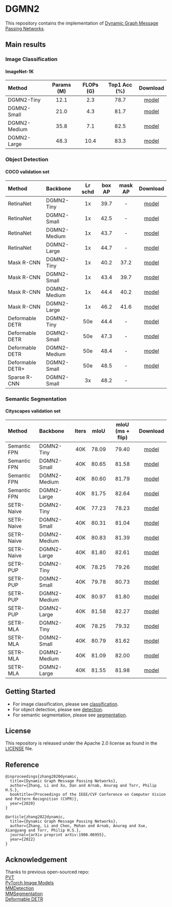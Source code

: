 # DGMN2

This repository contains the implementation of [Dynamic Graph Message Passing Networks](https://arxiv.org/abs/1908.06955).


## Main results
### Image Classification

#### ImageNet-1K

|    Method    | Params (M) | FLOPs (G) | Top1 Acc (%) | Download |
|:-------------|:----------:|:---------:|:------------:|:--------:|
| DGMN2-Tiny   |    12.1    |    2.3    |     78.7     | [model](https://drive.google.com/file/d/1H21VwFOzkv47GIXnV2a47F2K98wn3s0a/view?usp=sharing) |
| DGMN2-Small  |    21.0    |    4.3    |     81.7     | [model](https://drive.google.com/file/d/1bOhpFnZLO8Va4LJccrlnazD1aL61wm5b/view?usp=sharing) |
| DGMN2-Medium |    35.8    |    7.1    |     82.5     | [model](https://drive.google.com/file/d/13iDrUlynBs83pdhUoFmwQoZbAf4oDvTm/view?usp=sharing) |
| DGMN2-Large  |    48.3    |   10.4    |     83.3     | [model](https://drive.google.com/file/d/1nXvXHXJZpsScPnI2VQe8ZgrGXuMpbHia/view?usp=sharing) |


### Object Detection

#### COCO validation set

|      Method      |   Backbone   | Lr schd | box AP | mask AP | Download |
|:-----------------|:-------------|:-------:|:------:|:-------:|:--------:|
| RetinaNet        | DGMN2-Tiny   |   1x    |  39.7  |    -    | [model](https://drive.google.com/file/d/14gjw75Cz8iytUFDQP9ioIfiMni6e-xRl/view?usp=sharing) |
| RetinaNet        | DGMN2-Small  |   1x    |  42.5  |    -    | [model](https://drive.google.com/file/d/1JIIuf7iNA9-tJoUefUNc1O1laJSW30Hx/view?usp=sharing) |
| RetinaNet        | DGMN2-Medium |   1x    |  43.7  |    -    | [model](https://drive.google.com/file/d/1WU4Kv1Z0Q4b3VMIcJPi7LSmUSYqlywWU/view?usp=sharing) |
| RetinaNet        | DGMN2-Large  |   1x    |  44.7  |    -    | [model](https://drive.google.com/file/d/1kws1Q6Ccwipaimour9F67EAg2bMzXlAj/view?usp=sharing) |
| Mask R-CNN       | DGMN2-Tiny   |   1x    |  40.2  |  37.2   | [model](https://drive.google.com/file/d/17vGTzN1dazQ1Euu5mpBMvEro5HafAedT/view?usp=sharing) |
| Mask R-CNN       | DGMN2-Small  |   1x    |  43.4  |  39.7   | [model](https://drive.google.com/file/d/1g1lp7kUIM5gvxROfTAvI2EVjpPL-HW6r/view?usp=sharing) |
| Mask R-CNN       | DGMN2-Medium |   1x    |  44.4  |  40.2   | [model](https://drive.google.com/file/d/1MO0BLtIrRohAW7BPEnr5G63mCBDA4Yey/view?usp=sharing) |
| Mask R-CNN       | DGMN2-Large  |   1x    |  46.2  |  41.6   | [model](https://drive.google.com/file/d/1DFkSQmfHI9z6IKag21BzRb7LhWvHotXm/view?usp=sharing) |
| Deformable DETR  | DGMN2-Tiny   |   50e   |  44.4  |    -    | [model](https://drive.google.com/file/d/1FZ9HIzQ9ty3TUeW30TCLxI9zKopVcHHG/view?usp=sharing) |
| Deformable DETR  | DGMN2-Small  |   50e   |  47.3  |    -    | [model](https://drive.google.com/file/d/1cy9-HftCSkX5gSMH22ThjJNn8Br8EPke/view?usp=sharing) |
| Deformable DETR  | DGMN2-Medium |   50e   |  48.4  |    -    | [model](https://drive.google.com/file/d/1bXNPKpWSAu_i0vtQCcBcoP7yUJQUIHN3/view?usp=sharing) |
| Deformable DETR+ | DGMN2-Small  |   50e   |  48.5  |    -    | [model](https://drive.google.com/file/d/1svE9XGe6bwvGtiauQenYIjpnaOkQ0x9e/view?usp=sharing) |
| Sparse R-CNN     | DGMN2-Small  |   3x    |  48.2  |    -    |  |


### Semantic Segmentation

#### Cityscapes validation set

|    Method    |   Backbone   | Iters |  mIoU  | mIoU (ms + flip) | Download |
|:-------------|:-------------|:-----:|:------:|:----------------:|:--------:|
| Semantic FPN | DGMN2-Tiny   |  40K  |  78.09 |      79.40       | [model](https://drive.google.com/file/d/1sg6Mlzg12uTIQvE5XEebzNkd-Tino0eU/view?usp=sharing) |
| Semantic FPN | DGMN2-Small  |  40K  |  80.65 |      81.58       | [model](https://drive.google.com/file/d/19H1ynlczV3dKC5qvTl3l2r-ygp26g5ho/view?usp=sharing) |
| Semantic FPN | DGMN2-Medium |  40K  |  80.60 |      81.79       | [model](https://drive.google.com/file/d/1IWXPpx6ra7n1svK0yJHD9E4lr7M0lhVU/view?usp=sharing) |
| Semantic FPN | DGMN2-Large  |  40K  |  81.75 |      82.64       | [model](https://drive.google.com/file/d/1gtE2IhkUtsjY6HPajUwlz3pE2szyjNuS/view?usp=sharing) |
| SETR-Naive   | DGMN2-Tiny   |  40K  |  77.23 |      78.23       | [model](https://drive.google.com/file/d/1RuPaccxYYcpTJ38hpTzUmThL4yRlgT6o/view?usp=sharing) |
| SETR-Naive   | DGMN2-Small  |  40K  |  80.31 |      81.04       | [model](https://drive.google.com/file/d/1Vrg25uAGUf0ASeLHgUQCLsMzYWAO-BQO/view?usp=sharing) |
| SETR-Naive   | DGMN2-Medium |  40K  |  80.83 |      81.39       | [model](https://drive.google.com/file/d/1HoGC-t51bhMqLYr35vDkAIHDlVPJQ8Wy/view?usp=sharing) |
| SETR-Naive   | DGMN2-Large  |  40K  |  81.80 |      82.61       | [model](https://drive.google.com/file/d/1hYqUr0nF9tKKDhIuJ-heAQwtFCKtPMp9/view?usp=sharing) |
| SETR-PUP     | DGMN2-Tiny   |  40K  |  78.25 |      79.26       | [model](https://drive.google.com/file/d/1Fz_VgIDvX7WcrEJcdYiB85KWOUGz7qPC/view?usp=sharing) |
| SETR-PUP     | DGMN2-Small  |  40K  |  79.78 |      80.73       | [model](https://drive.google.com/file/d/1w-XcAmeTUIAQG1WjYubmTRm88_IMPigP/view?usp=sharing) |
| SETR-PUP     | DGMN2-Medium |  40K  |  80.97 |      81.80       | [model](https://drive.google.com/file/d/1zQM9CUxXDVfGZsXSkoRt1u-Yak3g_9jN/view?usp=sharing) |
| SETR-PUP     | DGMN2-Large  |  40K  |  81.58 |      82.27       | [model](https://drive.google.com/file/d/1-ZbdeKIFGGBo73QZjGsIBJTA8vdbeZBL/view?usp=sharing) |
| SETR-MLA     | DGMN2-Tiny   |  40K  |  78.25 |      79.32       | [model](https://drive.google.com/file/d/1EpgGGDzRzwMslW07ML93fO0VgIKbqFWr/view?usp=sharing) |
| SETR-MLA     | DGMN2-Small  |  40K  |  80.79 |      81.62       | [model](https://drive.google.com/file/d/1SxjazS3tTwC43H-t1fs1--I3LpgwH9ty/view?usp=sharing) |
| SETR-MLA     | DGMN2-Medium |  40K  |  81.09 |      82.00       | [model](https://drive.google.com/file/d/1L_VZSB3TjnEUtzz1cXTY2iR5Grsl-yzM/view?usp=sharing) |
| SETR-MLA     | DGMN2-Large  |  40K  |  81.55 |      81.98       | [model](https://drive.google.com/file/d/1yRz3yjk6Aox-weRZLQL7-buW0G_RqiPX/view?usp=sharing) |


## Getting Started

 - For image classification, please see [classification](classification/).
 - For object detection, please see [detection](detection/).
 - For semantic segmentation, please see [segmentation](segmentation/).



## License
This repository is released under the Apache 2.0 license as found in the [LICENSE](LICENSE) file.


## Reference

```
@inproceedings{zhang2020dynamic,
  title={Dynamic Graph Message Passing Networks},
  author={Zhang, Li and Xu, Dan and Arnab, Anurag and Torr, Philip H.S.},
  booktitle={Proceedings of the IEEE/CVF Conference on Computer Vision and Pattern Recognition (CVPR)},
  year={2020}
}
```
```
@article{zhang2022dynamic,
  title={Dynamic Graph Message Passing Networks},
  author={Zhang, Li and Chen, Mohan and Arnab, Anurag and Xue, Xiangyang and Torr, Philip H.S.},
  journal={arXiv preprint arXiv:1908.06955},
  year={2022}
}
```


## Acknowledgement
Thanks to previous open-sourced repo:  
[PVT](https://github.com/whai362/PVT)  
[PyTorch Image Models](https://github.com/rwightman/pytorch-image-models)  
[MMDetection](https://github.com/open-mmlab/mmdetection)  
[MMSegmentation](https://github.com/open-mmlab/mmsegmentation)  
[Deformable DETR](https://github.com/fundamentalvision/Deformable-DETR)  
